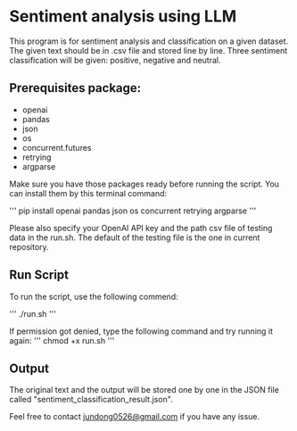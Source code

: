 # Sentiment analysis using LLM

This program is for sentiment analysis and classification on a given dataset. The given text should be in .csv file and stored line by line. Three sentiment classification will be given: positive, negative and neutral. 

## Prerequisites package:
- openai
- pandas
- json
- os
- concurrent.futures
- retrying
- argparse

Make sure you have those packages ready before running the script. You can install them by this terminal command:

'''
pip install openai pandas json os concurrent retrying argparse
'''


Please also specify your OpenAI API key and the path csv file of testing data in the run.sh. The default of the testing file is the one in current repository.

## Run Script
To run the script, use the following commend:

'''
./run.sh
'''

If permission got denied, type the following command and try running it again:
'''
chmod +x run.sh
'''

## Output
The original text and the output will be stored one by one in the JSON file called "sentiment_classification_result.json".


Feel free to contact jundong0526@gmail.com if you have any issue.